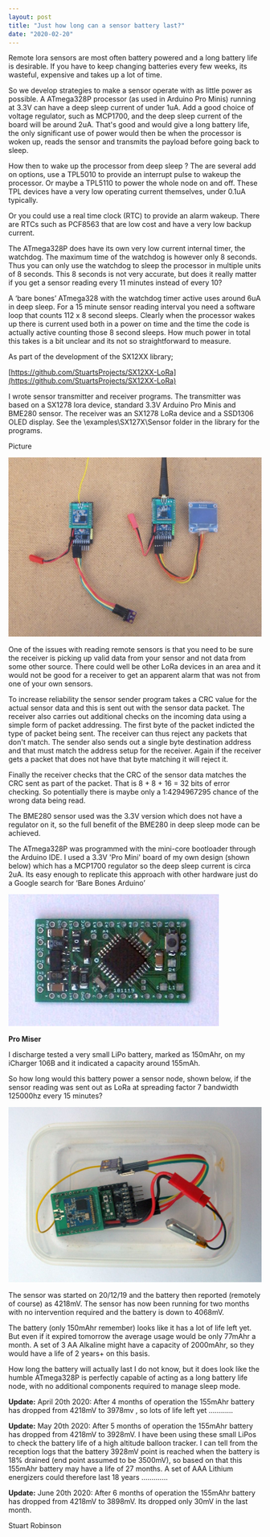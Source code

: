 ```yaml
---
layout: post
title: "Just how long can a sensor battery last?"
date: "2020-02-20"
---
```


Remote lora sensors are most often battery powered and a long battery life is desirable. If you have to keep changing batteries every few weeks, its wasteful, expensive and takes up a lot of time.

So we develop strategies to make a sensor operate with as little power as possible. A ATmega328P processor (as used in Arduino Pro Minis) running at 3.3V can have a deep sleep current of under 1uA. Add a good choice of voltage regulator, such as MCP1700, and the deep sleep current of the board will be around 2uA. That's good and would give a long battery life, the only significant use of power would then be when the processor is woken up, reads the sensor and transmits the payload before going back to sleep.

How then to wake up the processor from deep sleep ? The are several add on options, use a TPL5010 to provide an interrupt pulse to wakeup the processor. Or maybe a TPL5110 to power the whole node on and off. These TPL devices have a very low operating current themselves, under 0.1uA typically.

Or you could use a real time clock (RTC) to provide an alarm wakeup. There are RTCs such as PCF8563 that are low cost and have a very low backup current.

The ATmega328P does have its own very low current internal timer, the watchdog. The maximum time of the watchdog is however only 8 seconds. Thus you can only use the watchdog to sleep the processor in multiple units of 8 seconds. This 8 seconds is not very accurate, but does it really matter if you get a sensor reading every 11 minutes instead of every 10?

A ‘bare bones’ ATmega328 with the watchdog timer active uses around 6uA in deep sleep. For a 15 minute sensor reading interval you need a software loop that counts 112 x 8 second sleeps. Clearly when the processor wakes up there is current used both in a power on time and the time the code is actually active counting those 8 second sleeps. How much power in total this takes is a bit unclear and its not so straightforward to measure.

As part of the development of the SX12XX library;

[https://github.com/StuartsProjects/SX12XX-LoRa](https://github.com/StuartsProjects/SX12XX-LoRa)

I wrote sensor transmitter and receiver programs. The transmitter was based on a SX1278 lora device, standard 3.3V Arduino Pro Minis and BME280 sensor. The receiver was an SX1278 LoRa device and a SSD1306 OLED display. See the \\examples\\SX127X\\Sensor folder in the library for the programs.

Picture

![](/images/Easy_Sensor-1024x723.jpg)

One of the issues with reading remote sensors is that you need to be sure the receiver is picking up valid data from your sensor and not data from some other source. There could well be other LoRa devices in an area and it would not be good for a receiver to get an apparent alarm that was not from one of your own sensors.

To increase reliability the sensor sender program takes a CRC value for the actual sensor data and this is sent out with the sensor data packet. The receiver also carries out additional checks on the incoming data using a simple form of packet addressing. The first byte of the packet indicted the type of packet being sent. The receiver can thus reject any packets that don't match. The sender also sends out a single byte destination address and that must match the address setup for the receiver. Again if the receiver gets a packet that does not have that byte matching it will reject it.

Finally the receiver checks that the CRC of the sensor data matches the CRC sent as part of the packet. That is 8 + 8 + 16 = 32 bits of error checking. So potentially there is maybe only a 1:4294967295 chance of the wrong data being read.

The BME280 sensor used was the 3.3V version which does not have a regulator on it, so the full benefit of the BME280 in deep sleep mode can be achieved.

The ATmega328P was programmed with the mini-core bootloader through the Arduino IDE. I used a 3.3V 'Pro Mini' board of my own design (shown below) which has a MCP1700 regulator so the deep sleep current is circa 2uA. Its easy enough to replicate this approach with other hardware just do a Google search for ‘Bare Bones Arduino’

![](/images/IMG_2662.jpg)

**Pro Miser**

I discharge tested a very small LiPo battery, marked as 150mAhr, on my iCharger 106B and it indicated a capacity around 155mAh.

So how long would this battery power a sensor node, shown below, if the sensor reading was sent out as LoRa at spreading factor 7 bandwidth 125000hz every 15 minutes?

![](/images/IMG_2657-1024x707.jpg)

The sensor was started on 20/12/19 and the battery then reported (remotely of course) as 4218mV. The sensor has now been running for two months with no intervention required and the battery is down to 4068mV.

The battery (only 150mAhr remember) looks like it has a lot of life left yet. But even if it expired tomorrow the average usage would be only 77mAhr a month. A set of 3 AA Alkaline might have a capacity of 2000mAhr, so they would have a life of 2 years+ on this basis.

How long the battery will actually last I do not know, but it does look like the humble ATmega328P is perfectly capable of acting as a long battery life node, with no additional components required to manage sleep mode.

**Update:** April 20th 2020: After 4 months of operation the 155mAhr battery has dropped from 4218mV to 3978mv , so lots of life left yet ............

**Update:** May 20th 2020: After 5 months of operation the 155mAhr battery has dropped from 4218mV to 3928mV. I have been using these small LiPos to check the battery life of a high altitude balloon tracker. I can tell from the reception logs that the battery 3928mV point is reached when the battery is 18% drained (end point assumed to be 3500mV), so based on that this 155mAhr battery may have a life of 27 months. A set of AAA Lithium energizers could therefore last 18 years .............

**Update:** June 20th 2020: After 6 months of operation the 155mAhr battery has dropped from 4218mV to 3898mV. Its dropped only 30mV in the last month.

Stuart Robinson
